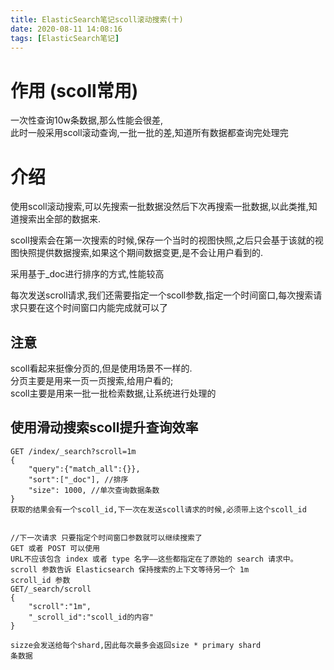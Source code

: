 ```yaml
---
title: ElasticSearch笔记scoll滚动搜索(十)
date: 2020-08-11 14:08:16
tags: [ElasticSearch笔记]
---
```


# 作用 (scoll常用)
一次性查询10w条数据,那么性能会很差,   
此时一般采用scoll滚动查询,一批一批的差,知道所有数据都查询完处理完

<!--more-->
# 介绍
使用scoll滚动搜索,可以先搜索一批数据没然后下次再搜索一批数据,以此类推,知道搜索出全部的数据来.  

scoll搜索会在第一次搜索的时候,保存一个当时的视图快照,之后只会基于该就的视图快照提供数据搜索,如果这个期间数据变更,是不会让用户看到的.

采用基于_doc进行排序的方式,性能较高

每次发送scroll请求,我们还需要指定一个scoll参数,指定一个时间窗口,每次搜索请求只要在这个时间窗口内能完成就可以了

## 注意
scoll看起来挺像分页的,但是使用场景不一样的.  
分页主要是用来一页一页搜索,给用户看的;  
scoll主要是用来一批一批检索数据,让系统进行处理的


## 使用滑动搜索scoll提升查询效率
```
GET /index/_search?scroll=1m
{
    "query":{"match_all":{}},
    "sort":["_doc"], //排序
    "size": 1000, //单次查询数据条数
}
获取的结果会有一个scoll_id,下一次在发送scoll请求的时候,必须带上这个scoll_id


//下一次请求 只要指定个时间窗口参数就可以继续搜索了
GET 或者 POST 可以使用
URL不应该包含 index 或者 type 名字——这些都指定在了原始的 search 请求中。
scroll 参数告诉 Elasticsearch 保持搜索的上下文等待另一个 1m
scroll_id 参数
GET/_search/scroll
{
    "scroll":"1m",
    "_scroll_id":"scoll_id的内容"
}

sizze会发送给每个shard,因此每次最多会返回size * primary shard
条数据
```